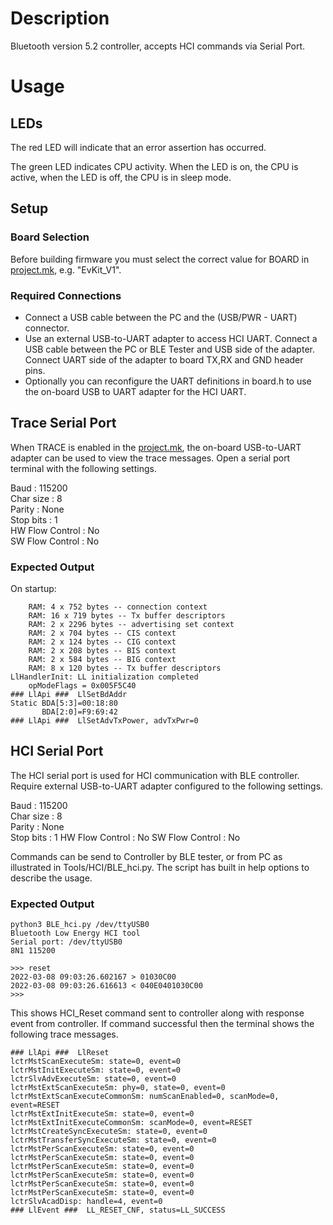 # Description

Bluetooth version 5.2 controller, accepts HCI commands via Serial Port.

# Usage

## LEDs

The red LED will indicate that an error assertion has occurred.  

The green LED indicates CPU activity. When the LED is on, the CPU is active, when the LED
is off, the CPU is in sleep mode.

## Setup

### Board Selection

Before building firmware you must select the correct value for BOARD in [project.mk](project.mk), e.g. "EvKit_V1".

### Required Connections
-   Connect a USB cable between the PC and the (USB/PWR - UART) connector.
-   Use an external USB-to-UART adapter to access HCI UART. Connect a USB cable between the PC or BLE Tester
    and USB side of the adapter. Connect UART side of the adapter to board TX,RX and GND header pins.
-   Optionally you can reconfigure the UART definitions in board.h to use the on-board USB to UART 
    adapter for the HCI UART.

## Trace Serial Port
When TRACE is enabled in the [project.mk](project.mk), the on-board USB-to-UART adapter can
be used to view the trace messages. Open a serial port terminal with
the following settings.

Baud            : 115200  
Char size       : 8  
Parity          : None  
Stop bits       : 1  
HW Flow Control : No  
SW Flow Control : No  

### Expected Output

On startup:
```
    RAM: 4 x 752 bytes -- connection context
    RAM: 16 x 719 bytes -- Tx buffer descriptors
    RAM: 2 x 2296 bytes -- advertising set context
    RAM: 2 x 704 bytes -- CIS context
    RAM: 2 x 124 bytes -- CIG context
    RAM: 2 x 208 bytes -- BIS context
    RAM: 2 x 584 bytes -- BIG context
    RAM: 8 x 120 bytes -- Tx buffer descriptors
LlHandlerInit: LL initialization completed
    opModeFlags = 0x005F5C40
### LlApi ###  LlSetBdAddr
Static BDA[5:3]=00:18:80
       BDA[2:0]=F9:69:42
### LlApi ###  LlSetAdvTxPower, advTxPwr=0
```

## HCI Serial Port
The HCI serial port is used for HCI communication with BLE controller. Require
external USB-to-UART adapter configured to the following settings.

Baud            : 115200  
Char size       : 8  
Parity          : None  
Stop bits       : 1
HW Flow Control : No
SW Flow Control : No

Commands can be send to Controller by BLE tester, or from PC as illustrated in
Tools/HCI/BLE_hci.py. The script has built in help options to describe the usage.

### Expected Output

```
python3 BLE_hci.py /dev/ttyUSB0
Bluetooth Low Energy HCI tool
Serial port: /dev/ttyUSB0
8N1 115200

>>> reset
2022-03-08 09:03:26.602167 > 01030C00
2022-03-08 09:03:26.616613 < 040E0401030C00
>>> 

```
This shows HCI_Reset command sent to controller along with response event
from controller. If command successful then the terminal shows
the following trace messages.

```
### LlApi ###  LlReset
lctrMstScanExecuteSm: state=0, event=0
lctrMstInitExecuteSm: state=0, event=0
lctrSlvAdvExecuteSm: state=0, event=0
lctrMstExtScanExecuteSm: phy=0, state=0, event=0
lctrMstExtScanExecuteCommonSm: numScanEnabled=0, scanMode=0, event=RESET
lctrMstExtInitExecuteSm: state=0, event=0
lctrMstExtInitExecuteCommonSm: scanMode=0, event=RESET
lctrMstCreateSyncExecuteSm: state=0, event=0
lctrMstTransferSyncExecuteSm: state=0, event=0                                                                         
lctrMstPerScanExecuteSm: state=0, event=0                                                                              
lctrMstPerScanExecuteSm: state=0, event=0                                                                              
lctrMstPerScanExecuteSm: state=0, event=0                                                                              
lctrMstPerScanExecuteSm: state=0, event=0                                                                              
lctrMstPerScanExecuteSm: state=0, event=0                                                                              
lctrMstPerScanExecuteSm: state=0, event=0                                                                              
lctrSlvAcadDisp: handle=4, event=0                                                                                     
### LlEvent ###  LL_RESET_CNF, status=LL_SUCCESS                                                                       
```

